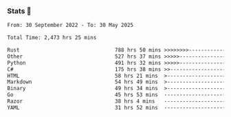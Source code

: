 ### Stats 👋
<!--START_SECTION:waka-->

```txt
From: 30 September 2022 - To: 30 May 2025

Total Time: 2,473 hrs 25 mins

Rust                               788 hrs 50 mins >>>>>>>>-----------------   31.89 %
Other                              527 hrs 37 mins >>>>>--------------------   21.33 %
Python                             491 hrs 32 mins >>>>>--------------------   19.87 %
C#                                 175 hrs 38 mins >>-----------------------   07.10 %
HTML                               58 hrs 21 mins  >------------------------   02.36 %
Markdown                           54 hrs 49 mins  >------------------------   02.22 %
Binary                             49 hrs 34 mins  >------------------------   02.00 %
Go                                 45 hrs 53 mins  -------------------------   01.86 %
Razor                              38 hrs 4 mins   -------------------------   01.54 %
YAML                               31 hrs 52 mins  -------------------------   01.29 %
```

<!--END_SECTION:waka-->

<!--
**buhaytza2005/buhaytza2005** is a ✨ _special_ ✨ repository because its `README.md` (this file) appears on your GitHub profile.

Here are some ideas to get you started:

- 🔭 I’m currently working on ...
- 🌱 I’m currently learning ...
- 👯 I’m looking to collaborate on ...
- 🤔 I’m looking for help with ...
- 💬 Ask me about ...
- 📫 How to reach me: ...
- 😄 Pronouns: ...
- ⚡ Fun fact: ...
-->


